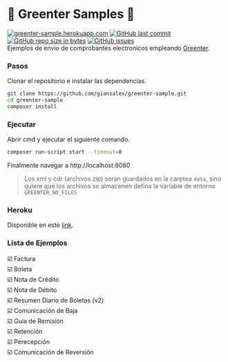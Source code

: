 # :tada: Greenter Samples :tada: 
[![greenter-sample.herokuapp.com](https://img.shields.io/website-up-down-green-red/http/shields.io.svg?label=greenter-sample.herokuapp.com&style=flat-square)](https://greenter-sample.herokuapp.com) [![GitHub last commit](https://img.shields.io/github/last-commit/giansalex/greenter-sample.svg?style=flat-square)](https://github.com/giansalex/greenter-sample) [![GitHub repo size in bytes](https://img.shields.io/github/repo-size/giansalex/greenter-sample.svg?style=flat-square)](https://github.com/giansalex/greenter-sample) [![GitHub issues](https://img.shields.io/github/issues/giansalex/greenter-sample.svg?style=flat-square)](https://github.com/giansalex/greenter-sample/issues)  
Ejemplos de envio de comprobantes electronicos empleando [Greenter](https://github.com/giansalex/greenter).

### Pasos

Clonar el repositorio e instalar las dependencias.

```bash
git clone https://github.com/giansalex/greenter-sample.git
cd greenter-sample
composer install
```

### Ejecutar

Abrir cmd y ejecutar el siguiente comando.

```bash
composer run-script start --timeout=0
```

Finalmente navegar a http://localhost:8080
> Los xml y cdr (archivos zip) seran guardados en la carptea `data`, sino quiere que los archivos se almacenen defina la variable de entorno `GREENTER_NO_FILES`

### Heroku
Disponible en este [link](https://greenter-sample.herokuapp.com).

### Lista de Ejemplos
:ballot_box_with_check: Factura  
:ballot_box_with_check: Boleta  
:ballot_box_with_check: Nota de Crédito  
:ballot_box_with_check: Nota de Débito  
:ballot_box_with_check: Resumen Diario de Boletas (v2)  
:ballot_box_with_check: Comunicación de Baja  
:ballot_box_with_check: Guia de Remisión  
:ballot_box_with_check: Retención  
:ballot_box_with_check: Perecepción  
:ballot_box_with_check: Comunicación de Reversión  

